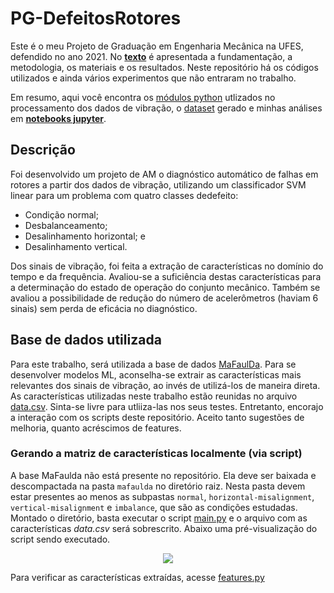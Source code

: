 # PG-DefeitosRotores

Este é o meu Projeto de Graduação em Engenharia Mecânica na UFES, defendido no ano 2021. No [**texto**](thesis.pdf) é apresentada a fundamentação, a metodologia, os materiais e os resultados. Neste repositório há os códigos utilizados e ainda vários experimentos que não entraram no trabalho.

Em resumo, aqui você encontra os [módulos python](src) utlizados no processamento dos dados de vibração, o [dataset](data/data.csv) gerado e minhas análises em [**notebooks jupyter**](https://nbviewer.jupyter.org/github/rennertz/PG-DefeitosRotores/blob/main/home.ipynb).

## Descrição

Foi desenvolvido um projeto de AM o diagnóstico automático de falhas em rotores a partir dos dados de vibração, utilizando um classificador SVM linear para um problema com quatro classes dedefeito: 

* Condição normal;
* Desbalanceamento;
* Desalinhamento horizontal; e
* Desalinhamento vertical.

Dos sinais de vibração, foi feita a extração de características no domínio do tempo e da frequência. Avaliou-se a suficiência destas características para a determinação do estado de operação do conjunto mecânico. Também se avaliou a possibilidade de redução do número de acelerômetros (haviam 6 sinais) sem perda de eficácia no diagnóstico.

## Base de dados utilizada

Para este trabalho, será utilizada a base de dados [MaFaulDa](http://www02.smt.ufrj.br/~offshore/mfs/page_01.html#SEC1). Para se desenvolver modelos ML, aconselha-se extrair as características mais relevantes dos sinais de vibração, ao invés de utilizá-los de maneira direta. As características utilizadas neste trabalho estão reunidas no arquivo [data.csv](data/data.csv). Sinta-se livre para utliiza-las nos seus testes. Entretanto, encorajo a interação com os scripts deste repositório. Aceito tanto sugestões de melhoria, quanto acréscimos de features.

### Gerando a matriz de características localmente (via script)

A base MaFaulda não está presente no repositório. Ela deve ser baixada e descompactada na pasta `mafaulda` no diretório raiz. Nesta pasta devem estar presentes ao menos as subpastas `normal`, `horizontal-misalignment`, `vertical-misalignment` e `imbalance`, que são as condições estudadas. Montado o diretório, basta executar o script [main.py](main.py) e o arquivo com as características *data.csv* será sobrescrito. Abaixo uma pré-visualização do script sendo executado.

<p align="center">
  <img src="https://media.giphy.com/media/qreDqbIdpIINndTqZ2/giphy.gif" />
</p>

Para verificar as características extraídas, acesse [features.py](src/features.py)
